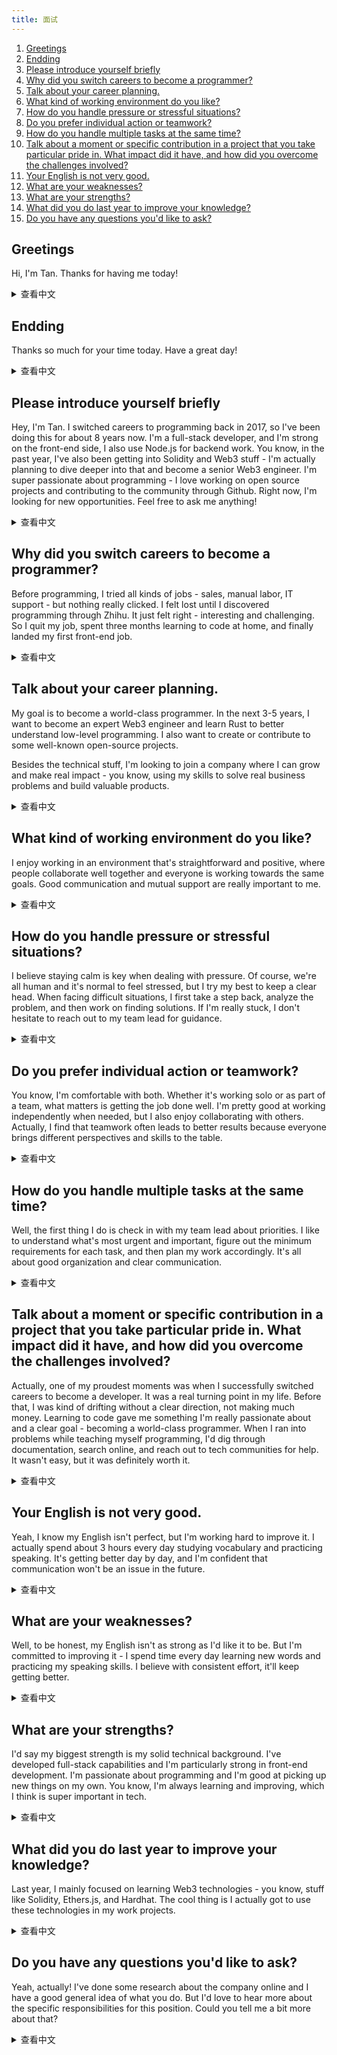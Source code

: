 ```yaml
---
title: 面试
---
```


1. [Greetings](#greetings)
1. [Endding](#endding)
1. [Please introduce yourself briefly](#please-introduce-yourself-briefly)
1. [Why did you switch careers to become a programmer?](#why-did-you-switch-careers-to-become-a-programmer)
1. [Talk about your career planning.](#talk-about-your-career-planning)
1. [What kind of working environment do you like?](#what-kind-of-working-environment-do-you-like)
1. [How do you handle pressure or stressful situations?](#how-do-you-handle-pressure-or-stressful-situations)
1. [Do you prefer individual action or teamwork?](#do-you-prefer-individual-action-or-teamwork)
1. [How do you handle multiple tasks at the same time?](#how-do-you-handle-multiple-tasks-at-the-same-time)
1. [Talk about a moment or specific contribution in a project that you take particular pride in. What impact did it have, and how did you overcome the challenges involved?](#talk-about-a-moment-or-specific-contribution-in-a-project-that-you-take-particular-pride-in-what-impact-did-it-have-and-how-did-you-overcome-the-challenges-involved)
1. [Your English is not very good.](#your-english-is-not-very-good)
1. [What are your weaknesses?](#what-are-your-weaknesses)
1. [What are your strengths?](#what-are-your-strengths)
1. [What did you do last year to improve your knowledge?](#what-did-you-do-last-year-to-improve-your-knowledge)
1. [Do you have any questions you'd like to ask?](#do-you-have-any-questions-youd-like-to-ask)

## Greetings

Hi, I'm Tan. Thanks for having me today!

<details>
<summary>查看中文</summary>
问候语

你好，我叫Tan，感谢你给我这个面试机会。

</details>

## Endding

Thanks so much for your time today. Have a great day!

<details>
<summary>查看中文</summary>
结束语

感谢你抽出时间来面试我。再见。

</details>

## Please introduce yourself briefly

Hey, I'm Tan. I switched careers to programming back in 2017, so I've been doing this for about 8 years now. I'm a full-stack developer, and I'm strong on the front-end side, I also use Node.js for backend work. You know, in the past year, I've also been getting into Solidity and Web3 stuff - I'm actually planning to dive deeper into that and become a senior Web3 engineer. I'm super passionate about programming - I love working on open source projects and contributing to the community through Github. Right now, I'm looking for new opportunities. Feel free to ask me anything!

<details>
<summary>查看中文</summary>
请简单介绍一下自己

我叫 Tan，是 17 年转行当的程序员，到现在已经有 8 年了。我是一名全栈工程师，比较擅长前端，后端使用的是 Nodejs，最近一年里我还学习了 Solidity 和 Web3 的相关知识，而且打算继续深入学习，争取成为一名资深的 Web3 工程师。我对编程很感兴趣，平时会写一些开源项目放到 Github 上，并且也会为一些开源项目贡献代码。我目前正在找工作。如果您有什么问题，可以随时问我。

</details>

## Why did you switch careers to become a programmer?

Before programming, I tried all kinds of jobs - sales, manual labor, IT support - but nothing really clicked. I felt lost until I discovered programming through Zhihu. It just felt right - interesting and challenging. So I quit my job, spent three months learning to code at home, and finally landed my first front-end job.

<details>
<summary>查看中文</summary>
为什么要转行成为程序员？

因为对之前的工作不满意，我之前做过销售、工人、搬运工等工作，但是一直觉得没意思，很迷惘，不知道自己应该做什么。后来无意中在知乎了解到编程和程序员这个职业，觉得这个职业很适合我，很有趣，也非常有挑战性。所以我决定辞职在家自学编程，并且经过三个月的努力，我也成功转行，成为了一名前端。

</details>

## Talk about your career planning.

My goal is to become a world-class programmer. In the next 3-5 years, I want to become an expert Web3 engineer and learn Rust to better understand low-level programming. I also want to create or contribute to some well-known open-source projects.

Besides the technical stuff, I'm looking to join a company where I can grow and make real impact - you know, using my skills to solve real business problems and build valuable products.

<details>
<summary>查看中文</summary>
谈一下你的职业规划

我的目标是成为一名世界级的程序员。目前制定了一个 3-5 年的计划。这个计划有几个小目标，例如成为一名资深的 Web3 工程师，还有熟练掌握 Rust 语言，这样能让我更加了解计算机的底层知识。然后自己开发或者参与一些知名的开源项目，提高自己的知名度和技术视野。

上面是比较偏向技术方面的规划，在工作上我想加入一家合适的公司，和公司共同发展，在熟悉公司业务的同时，用我的技术为业务赋能，研发出一些有价值的产品。

</details>

## What kind of working environment do you like?

I enjoy working in an environment that's straightforward and positive, where people collaborate well together and everyone is working towards the same goals. Good communication and mutual support are really important to me.

<details>
<summary>查看中文</summary>
你喜欢什么样的工作环境？

我喜欢简单直接，积极向上的工作环境，大家能够相互合作，一起为公司的目标而努力。

</details>

## How do you handle pressure or stressful situations?

I believe staying calm is key when dealing with pressure. Of course, we're all human and it's normal to feel stressed, but I try my best to keep a clear head. When facing difficult situations, I first take a step back, analyze the problem, and then work on finding solutions. If I'm really stuck, I don't hesitate to reach out to my team lead for guidance.

<details>
<summary>查看中文</summary>
您如何应对压力或紧张的情况？

我觉得无论发生情况，保持冷静是最重要的。当然，人不是机器，不可能没有情绪波动，但是我们要尽量控制好情绪保持冷静。在这种情况下我再去分析问题，然后找到解决问题的方法。如果遇到问题解决不了，我会领导请教。

在这种情况下千万不能焦虑或者被情绪左右，否则会影响工作效率和破坏团队氛围。

</details>

## Do you prefer individual action or teamwork?

You know, I'm comfortable with both. Whether it's working solo or as part of a team, what matters is getting the job done well. I'm pretty good at working independently when needed, but I also enjoy collaborating with others. Actually, I find that teamwork often leads to better results because everyone brings different perspectives and skills to the table.

<details>
<summary>查看中文</summary>
你喜欢个人行动还是团队合作？

这两种我都喜欢，我觉得个人行动还是团队合作都是为了把事做好。如果需要我单独行动，我会接受，然后去做，因为我单兵作战能力很强。如果需要团队合作，我也会积极配合，因为团队合作能够把事情做的更好。

</details>

## How do you handle multiple tasks at the same time?

Well, the first thing I do is check in with my team lead about priorities. I like to understand what's most urgent and important, figure out the minimum requirements for each task, and then plan my work accordingly. It's all about good organization and clear communication.

<details>
<summary>查看中文</summary>
当你同时有多个任务时，如何处理

我会和领导确认任务的优先级和重要性，确认每个任务的最小完成工作量、可交付目标是什么，然后根据任务的优先级和重要性来安排工作。

</details>

## Talk about a moment or specific contribution in a project that you take particular pride in. What impact did it have, and how did you overcome the challenges involved?

Actually, one of my proudest moments was when I successfully switched careers to become a developer. It was a real turning point in my life. Before that, I was kind of drifting without a clear direction, not making much money. Learning to code gave me something I'm really passionate about and a clear goal - becoming a world-class programmer. When I ran into problems while teaching myself programming, I'd dig through documentation, search online, and reach out to tech communities for help. It wasn't easy, but it was definitely worth it.

<details>
<summary>查看中文</summary>
谈谈一个你引以为豪的时刻或者项目里的特定贡献。它带来了什么影响？您是如何克服挑战的？

我觉得是我通过自学编程，成为程序员的那一刻。转行成为程序员是我人生的转折点，如果没有成为程序员，我现在可能还是无所事事，一个月挣两三千。学会编程让我有了热爱的事情，让人生有了追求，我的目标就是成为一名世界级的程序员。在自学编程遇到问题的时候，我一般会通过查资料、在技术社区提问的方式来解决。

</details>

## Your English is not very good.

Yeah, I know my English isn't perfect, but I'm working hard to improve it. I actually spend about 3 hours every day studying vocabulary and practicing speaking. It's getting better day by day, and I'm confident that communication won't be an issue in the future.

<details>
<summary>查看中文</summary>
你的英语不是很好

是的，我的英语不是很好。但是，这并不意味着我的英语会一直这样。最近，我每天都会花费超过3个小时来记忆词汇和练习口语。因此，我的英语会继续提高，沟通将不再是问题。

</details>

## What are your weaknesses?

Well, to be honest, my English isn't as strong as I'd like it to be. But I'm committed to improving it - I spend time every day learning new words and practicing my speaking skills. I believe with consistent effort, it'll keep getting better.

<details>
<summary>查看中文</summary>
你的缺点是什么？

英语不够好，但是我一直有在提升英语，包括每天背单词和练习口语。我相信通过不断的努力，我的英语会越来越好。

</details>

## What are your strengths?

I'd say my biggest strength is my solid technical background. I've developed full-stack capabilities and I'm particularly strong in front-end development. I'm passionate about programming and I'm good at picking up new things on my own. You know, I'm always learning and improving, which I think is super important in tech.

<details>
<summary>查看中文</summary>
你的优势是什么？

我的优势是我扎实的技术水平，我目前拥有全栈的开发能力，同时也是一名资深的前端工程师。我对编程拥有极大的热情，自学能力也很强。所以未来我的能力是会持续提升的，这也是我最大的优势。

</details>

## What did you do last year to improve your knowledge?

Last year, I mainly focused on learning Web3 technologies - you know, stuff like Solidity, Ethers.js, and Hardhat. The cool thing is I actually got to use these technologies in my work projects.

<details>
<summary>查看中文</summary>
去年你做了什么来提高你的知识

我去年主要学习了 Web3 相关的技术，包括 Solidity、Ethers.js、Hardhat 等，并且用到了工作中。

</details>

## Do you have any questions you'd like to ask?

Yeah, actually! I've done some research about the company online and I have a good general idea of what you do. But I'd love to hear more about the specific responsibilities for this position. Could you tell me a bit more about that?

<details>
<summary>查看中文</summary>
你有什么问题想问的吗

我在网上查了很多资料，已经大致了解了我们公司的业务是做什么的。但是我对这个岗位的职责还是不太清楚，希望您能给我介绍一下。

</details>
